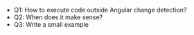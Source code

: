 - Q1: How to execute code outside Angular change detection?
- Q2: When does it make sense?
- Q3: Write a small example

